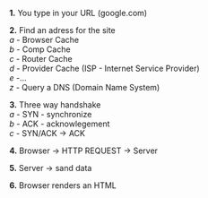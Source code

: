 **1.** You type in your URL (google.com)

**2.** Find an adress for the site  
 _a -_ Browser Cache  
 _b -_ Comp Cache  
 _c -_ Router Cache  
 _d -_ Provider Cache (ISP - Internet Service Provider)  
 _e -_...  
 _z -_ Query a DNS (Domain Name System)

**3.** Three way handshake  
 _a -_ SYN - synchronize  
 _b -_ ACK - acknowlegement  
 _c -_ SYN/ACK -> ACK

**4.** Browser -> HTTP REQUEST -> Server

**5.** Server -> sand data

**6.** Browser renders an HTML
